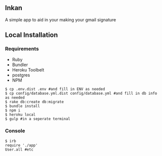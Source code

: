 ## Inkan

A simple app to aid in your making your gmail signature

## Local Installation

### Requirements
* Ruby
* Bundler
* Heroku Toolbelt
* postgres
* NPM

```term
$ cp .env.dist .env #and fill in ENV as needed
$ cp config/database.yml.dist config/database.yml #and fill in db info as needed
$ rake db:create db:migrate
$ bundle install
$ npm i
$ heroku local
$ gulp #in a seperate terminal
```

### Console
```term
$ irb
require './app'
User.all #etc
```
